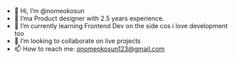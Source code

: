 - 👋 Hi, I’m @nomeokosun
- 👀 I’ma Product designer with 2.5 years experience.
- 🌱 I’m currently learning Frontend Dev on the side cos i love development too
- 💞️ I’m looking to collaborate on live projects
- 📫 How to reach me: onomeokosun123@gmail.com

<!---
nomeokosun/nomeokosun is a ✨ special ✨ repository because its `README.md` (this file) appears on your GitHub profile.
You can click the Preview link to take a look at your changes.
--->
